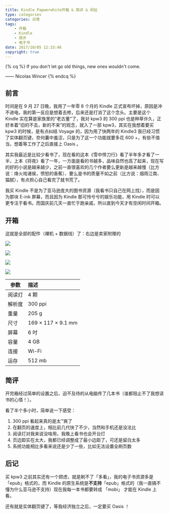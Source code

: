 ```yaml
---
title: Kindle Papwerwhite开箱 & 简评 & 闲扯
type: categories
categories: 日常
tags:
	- 开箱
	- Kindle
	- 简评
	- 电子书
date: 2017/10/05 12:33:46
copyright: true
---
```


{% cq %} If you don't let go old things, new ones wouldn't come.   

—— Nicolas Wincer {% endcq %}

## 前言

时间是在 9 月 27 日晚，我用了一年零 8 个月的 Kindle 正式宣布坏掉，原因是冲不进电，我的第一反应是想着去修，后来还是打消了这个念头。主要是这个 Kindle 实在算是家族里的“老古董”了，我对 kpw3 的 300 ppi 也是种草许久，正好本着“旧的不去，新的不来”的观念，就入了一部 kpw3，其实在我想着要买  kpw3 的时候，是有点纠结 Voyage 的，因为用了快两年的 Kindle3 我已经习惯了实体翻页键，奈何囊中羞涩，只是为了这一个功能就要多花 600 +，有些不值当，想着等工作了之后直接上 Oasis 。

其实我最近是比较少看书了，现在看的这本《雪中悍刀行》看了半年多才看了一半，上本《将夜》看了一年，一方面是看的书越多，品味自然也高了起来，现在写的好的小说是越来越少，之前一直很喜欢的几个作者要么更新是越来越慢（比方说：烽火戏诸侯，愤怒的香蕉）、要么是书的质量不如之前（比方说：烟雨江南、猫腻），有点担心自己看完了就书荒了。

我买 Kindle 不是为了亚马逊庞大的图书资源（我看书只自己在网上找），而是因为那块 E-ink 屏幕，而且因为 Kindle 那可怜兮兮的娱乐功能，用 Kindle 时可以更专注于看书。而国庆前几天一直忙于跑亲戚，所以直到今天才有空闲时间开箱。

## 开箱

这就是全部的配件（裸机 + 数据线）了：右边是卖家附赠的

![](https://ws1.sinaimg.cn/large/ba22af52gy1fk79ezf45nj243k2aokjl.jpg)

![](https://ws1.sinaimg.cn/large/ba22af52gy1fk79fnfmhsj22ao43khdt.jpg)

![](https://ws1.sinaimg.cn/large/ba22af52gy1fk79g5k0n8j22ao43kb29.jpg)

![](https://ws1.sinaimg.cn/large/ba22af52gy1fk79gez33cj22ao43k4qp.jpg)

| 参数   | 描述                 |
| ---- | :----------------- |
| 阅读灯  | 4 颗                |
| 解析度  | 300 ppi            |
| 重量   | 205 g              |
| 尺寸   | 169 × 117 × 9.1 mm |
| 屏幕   | 6 吋                |
| 容量   | 4 GB               |
| 连接   | Wi-Fi              |
| 运存   | 512 mb             |

## 简评

开完箱经过简单的设置之后，迫不及待的从电脑传了几本书（谁都阻止不了我想读书的心情！）。

看了半个多小时，简单说一下感受：

1. 300 ppi 看起来真的是太™爽了
2. 在翻页的速度上，相比前几代快了不少，当然和手机还是没法比
3. 阅读灯对我来说没啥用，我晚上看书也会开台灯
4. 页边距实在太大，我都已经调整成了最小边距了，可还是留白太多
5. 系统功能相比多看来说还是少了一些，比如无法设置全刷页数

## 后记

买 kpw3 之前其实还有一个顾虑，就是刷不了「多看」，我的电子书资源多是 「epub」格式的，而 Kindle 的原生系统是**不支持**「epub」格式的（我一直搞不懂为什么亚马逊不支持）现在我每一本书都要转成 「mobi」 才能在 Kindle 上看。

还有就是实体翻页键了，等我经济独立之后，一定要买 Oasis ！
